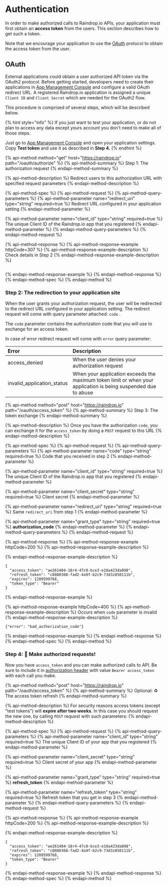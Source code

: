 # Authentication

In order to make authorized calls to Raindrop.io APIs, your application must first obtain an **access token** from the users. This section describes how to get such a token.

Note that we encourage your application to use the [OAuth](http://en.wikipedia.org/wiki/OAuth) protocol to obtain the access token from the user.

## OAuth

External applications could obtain a user authorized API token via the OAuth2 protocol. Before getting started, developers need to create their applications in [App Management Console](https://raindrop.io) and configure a valid OAuth redirect URL. A registered Raindrop.io application is assigned a unique `Client ID` and `Client Secret` which are needed for the OAuth2 flow.

This procedure is comprised of several steps, which will be described below.

{% hint style="info" %}
If you just want to test your application, or do not plan to access any data except yours account you don't need to make all of those steps.

Just go to [App Management Console](https://raindrop.io) and open your application settings. Copy **Test token** and use it as described in **Step 4.**
{% endhint %}

{% api-method method="get" host="https://raindrop.io" path="/oauth/authorize" %}
{% api-method-summary %}
Step 1: The authorization request
{% endapi-method-summary %}

{% api-method-description %}
Redirect users to this authorization URL with specified request parameters
{% endapi-method-description %}

{% api-method-spec %}
{% api-method-request %}
{% api-method-query-parameters %}
{% api-method-parameter name="redirect\_uri" type="string" required=true %}
Redirect URL configured in your application setting
{% endapi-method-parameter %}

{% api-method-parameter name="client\_id" type="string" required=true %}
The unique Client ID of the Raindrop.io app that you registered
{% endapi-method-parameter %}
{% endapi-method-query-parameters %}
{% endapi-method-request %}

{% api-method-response %}
{% api-method-response-example httpCode=307 %}
{% api-method-response-example-description %}
Check details in Step 2
{% endapi-method-response-example-description %}

```

```
{% endapi-method-response-example %}
{% endapi-method-response %}
{% endapi-method-spec %}
{% endapi-method %}

### Step 2: The redirection to your application site

When the user grants your authorization request, the user will be redirected to the redirect URL configured in your application setting. The redirect request will come with query parameter attached: `code` .

The `code` parameter contains the authorization code that you will use to exchange for an access token.

In case of error redirect request will come with `error` query parameter:

| Error | Description |
| :--- | :--- |
| access\_denied | When the user denies your authorization request |
| invalid\_application\_status | When your application exceeds the maximum token limit or when your application is being suspended due to abuse |

{% api-method method="post" host="https://raindrop.io" path="/oauth/access\_token" %}
{% api-method-summary %}
Step 3: The token exchange
{% endapi-method-summary %}

{% api-method-description %}
Once you have the authorization `code`, you can exchange it for the `access_token` by doing a `POST` request to this URL
{% endapi-method-description %}

{% api-method-spec %}
{% api-method-request %}
{% api-method-query-parameters %}
{% api-method-parameter name="code" type="string" required=true %}
Code that you received in step 2
{% endapi-method-parameter %}

{% api-method-parameter name="client\_id" type="string" required=true %}
The unique Client ID of the Raindrop.io app that you registered
{% endapi-method-parameter %}

{% api-method-parameter name="client\_secret" type="string" required=true %}
Client secret
{% endapi-method-parameter %}

{% api-method-parameter name="redirect\_uri" type="string" required=true %}
Same `redirect_uri` from step 1
{% endapi-method-parameter %}

{% api-method-parameter name="grant\_type" type="string" required=true %}
**authorization\_code**
{% endapi-method-parameter %}
{% endapi-method-query-parameters %}
{% endapi-method-request %}

{% api-method-response %}
{% api-method-response-example httpCode=200 %}
{% api-method-response-example-description %}

{% endapi-method-response-example-description %}

```
{
  "access_token": "ae261404-18r4-47c0-bce3-e18a423da898",
  "refresh_token": "c8080368-fad2-4a9f-b2c9-73d3z850111b",
  "expires": 1209599768,
  "token_type": "Bearer"
}
```
{% endapi-method-response-example %}

{% api-method-response-example httpCode=400 %}
{% api-method-response-example-description %}
Occurs when `code` parameter is invalid
{% endapi-method-response-example-description %}

```
{"error": "bad_authorization_code"}
```
{% endapi-method-response-example %}
{% endapi-method-response %}
{% endapi-method-spec %}
{% endapi-method %}

### Step 4: 🎉 Make authorized requests!

Now you have `access_token` and you can make authorized calls to API. Be sure to include it in [authorization header](https://developer.mozilla.org/en-US/docs/Web/HTTP/Headers/Authorization) with value `Bearer access_token` with each call you make.

{% api-method method="post" host="https://raindrop.io" path="/oauth/access\_token" %}
{% api-method-summary %}
Optional: ♻️ The access token refresh
{% endapi-method-summary %}

{% api-method-description %}
For security reasons access tokens \(except "test tokens"\) will **expire after two weeks**. In this case you should request the new one, by calling `POST` request with such parameters:
{% endapi-method-description %}

{% api-method-spec %}
{% api-method-request %}
{% api-method-query-parameters %}
{% api-method-parameter name="client\_id" type="string" required=true %}
The unique Client ID of your app that you registered
{% endapi-method-parameter %}

{% api-method-parameter name="client\_secret" type="string" required=true %}
Client secret of your app
{% endapi-method-parameter %}

{% api-method-parameter name="grant\_type" type="string" required=true %}
**refresh\_token**
{% endapi-method-parameter %}

{% api-method-parameter name="refresh\_token" type="string" required=true %}
Refresh token that you get in step 3
{% endapi-method-parameter %}
{% endapi-method-query-parameters %}
{% endapi-method-request %}

{% api-method-response %}
{% api-method-response-example httpCode=200 %}
{% api-method-response-example-description %}

{% endapi-method-response-example-description %}

```
{
  "access_token": "ae261404-18r4-47c0-bce3-e18a423da898",
  "refresh_token": "c8080368-fad2-4a9f-b2c9-73d3z850111b",
  "expires": 1209599768,
  "token_type": "Bearer"
}
```
{% endapi-method-response-example %}
{% endapi-method-response %}
{% endapi-method-spec %}
{% endapi-method %}


